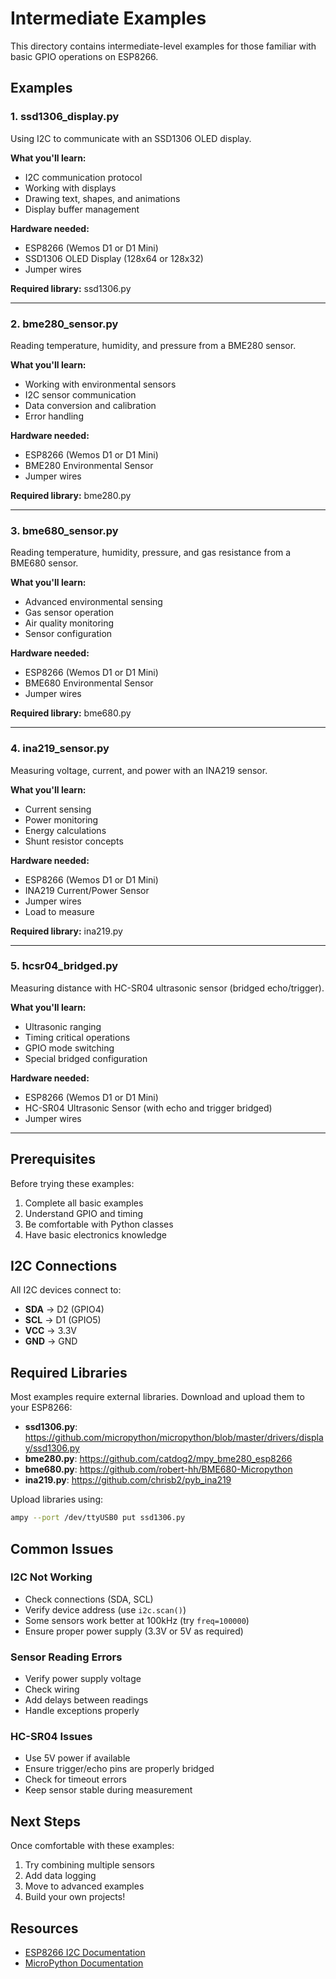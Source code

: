 # Intermediate Examples

This directory contains intermediate-level examples for those familiar with basic GPIO operations on ESP8266.

## Examples

### 1. ssd1306_display.py
Using I2C to communicate with an SSD1306 OLED display.

**What you'll learn:**
- I2C communication protocol
- Working with displays
- Drawing text, shapes, and animations
- Display buffer management

**Hardware needed:**
- ESP8266 (Wemos D1 or D1 Mini)
- SSD1306 OLED Display (128x64 or 128x32)
- Jumper wires

**Required library:** ssd1306.py

---

### 2. bme280_sensor.py
Reading temperature, humidity, and pressure from a BME280 sensor.

**What you'll learn:**
- Working with environmental sensors
- I2C sensor communication
- Data conversion and calibration
- Error handling

**Hardware needed:**
- ESP8266 (Wemos D1 or D1 Mini)
- BME280 Environmental Sensor
- Jumper wires

**Required library:** bme280.py

---

### 3. bme680_sensor.py
Reading temperature, humidity, pressure, and gas resistance from a BME680 sensor.

**What you'll learn:**
- Advanced environmental sensing
- Gas sensor operation
- Air quality monitoring
- Sensor configuration

**Hardware needed:**
- ESP8266 (Wemos D1 or D1 Mini)
- BME680 Environmental Sensor
- Jumper wires

**Required library:** bme680.py

---

### 4. ina219_sensor.py
Measuring voltage, current, and power with an INA219 sensor.

**What you'll learn:**
- Current sensing
- Power monitoring
- Energy calculations
- Shunt resistor concepts

**Hardware needed:**
- ESP8266 (Wemos D1 or D1 Mini)
- INA219 Current/Power Sensor
- Jumper wires
- Load to measure

**Required library:** ina219.py

---

### 5. hcsr04_bridged.py
Measuring distance with HC-SR04 ultrasonic sensor (bridged echo/trigger).

**What you'll learn:**
- Ultrasonic ranging
- Timing critical operations
- GPIO mode switching
- Special bridged configuration

**Hardware needed:**
- ESP8266 (Wemos D1 or D1 Mini)
- HC-SR04 Ultrasonic Sensor (with echo and trigger bridged)
- Jumper wires

---

## Prerequisites

Before trying these examples:
1. Complete all basic examples
2. Understand GPIO and timing
3. Be comfortable with Python classes
4. Have basic electronics knowledge

## I2C Connections

All I2C devices connect to:
- **SDA** → D2 (GPIO4)
- **SCL** → D1 (GPIO5)
- **VCC** → 3.3V
- **GND** → GND

## Required Libraries

Most examples require external libraries. Download and upload them to your ESP8266:

- **ssd1306.py**: https://github.com/micropython/micropython/blob/master/drivers/display/ssd1306.py
- **bme280.py**: https://github.com/catdog2/mpy_bme280_esp8266
- **bme680.py**: https://github.com/robert-hh/BME680-Micropython
- **ina219.py**: https://github.com/chrisb2/pyb_ina219

Upload libraries using:
```bash
ampy --port /dev/ttyUSB0 put ssd1306.py
```

## Common Issues

### I2C Not Working
- Check connections (SDA, SCL)
- Verify device address (use `i2c.scan()`)
- Some sensors work better at 100kHz (try `freq=100000`)
- Ensure proper power supply (3.3V or 5V as required)

### Sensor Reading Errors
- Verify power supply voltage
- Check wiring
- Add delays between readings
- Handle exceptions properly

### HC-SR04 Issues
- Use 5V power if available
- Ensure trigger/echo pins are properly bridged
- Check for timeout errors
- Keep sensor stable during measurement

## Next Steps

Once comfortable with these examples:
1. Try combining multiple sensors
2. Add data logging
3. Move to advanced examples
4. Build your own projects!

## Resources

- [ESP8266 I2C Documentation](https://docs.micropython.org/en/latest/esp8266/quickref.html#i2c-bus)
- [MicroPython Documentation](https://docs.micropython.org/)
